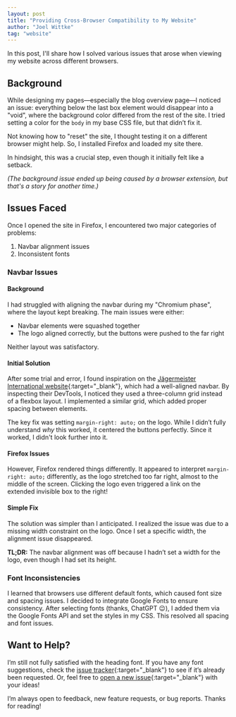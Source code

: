 ```yaml
---
layout: post
title: "Providing Cross-Browser Compatibility to My Website"
author: "Joel Wittke"
tag: "website"
---
```


In this post, I'll share how I solved various issues that arose when viewing my website across different browsers.
<!--preview-->

## Background

While designing my pages—especially the blog overview page—I noticed an issue: everything below the last box element would disappear into a "void", where the background color differed from the rest of the site. I tried setting a color for the `body` in my base CSS file, but that didn’t fix it. 

Not knowing how to "reset" the site, I thought testing it on a different browser might help. So, I installed Firefox and loaded my site there.

In hindsight, this was a crucial step, even though it initially felt like a setback.

*(The background issue ended up being caused by a browser extension, but that's a story for another time.)*

## Issues Faced

Once I opened the site in Firefox, I encountered two major categories of problems:

1. Navbar alignment issues
2. Inconsistent fonts

### Navbar Issues

#### Background

I had struggled with aligning the navbar during my "Chromium phase", where the layout kept breaking. The main issues were either:
- Navbar elements were squashed together
- The logo aligned correctly, but the buttons were pushed to the far right

Neither layout was satisfactory.

#### Initial Solution

After some trial and error, I found inspiration on the [Jägermeister International website](https://www.jagermeister.com/){:target="_blank"}, which had a well-aligned navbar. By inspecting their DevTools, I noticed they used a three-column grid instead of a flexbox layout. I implemented a similar grid, which added proper spacing between elements.

The key fix was setting `margin-right: auto;` on the logo. While I didn’t fully understand *why* this worked, it centered the buttons perfectly. Since it worked, I didn't look further into it.

#### Firefox Issues

However, Firefox rendered things differently. It appeared to interpret `margin-right: auto;` differently, as the logo stretched too far right, almost to the middle of the screen. Clicking the logo even triggered a link on the extended invisible box to the right!

#### Simple Fix

The solution was simpler than I anticipated. I realized the issue was due to a missing width constraint on the logo. Once I set a specific width, the alignment issue disappeared.

**TL;DR:** The navbar alignment was off because I hadn’t set a width for the logo, even though I had set its height.

### Font Inconsistencies

I learned that browsers use different default fonts, which caused font size and spacing issues. I decided to integrate Google Fonts to ensure consistency. After selecting fonts (thanks, ChatGPT 😉), I added them via the Google Fonts API and set the styles in my CSS. This resolved all spacing and font issues.

## Want to Help?

I’m still not fully satisfied with the heading font. If you have any font suggestions, check the [issue tracker](https://github.com/Xynox/website/issues){:target="_blank"} to see if it’s already been requested. Or, feel free to [open a new issue](https://github.com/Xynox/website/issues/new/choose){:target="_blank"} with your ideas!

I’m always open to feedback, new feature requests, or bug reports. Thanks for reading!
